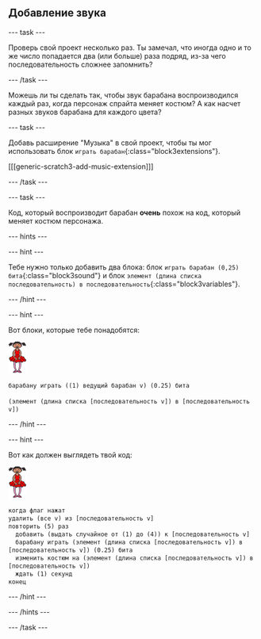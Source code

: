 ## Добавление звука

\--- task \---

Проверь свой проект несколько раз. Ты замечал, что иногда одно и то же число попадается два (или больше) раза подряд, из-за чего последовательность сложнее запомнить?

\--- /task \---

Можешь ли ты сделать так, чтобы звук барабана воспроизводился каждый раз, когда персонаж спрайта меняет костюм? А как насчет разных звуков барабана для каждого цвета?

\--- task \---

Добавь расширение "Музыка" в свой проект, чтобы ты мог использовать блок `играть барабан`{:class="block3extensions"}.

[[[generic-scratch3-add-music-extension]]]

\--- /task \---

\--- task \---

Код, который воспроизводит барабан **очень** похож на код, который меняет костюм персонажа.

\--- hints \---

\--- hint \---

Тебе нужно только добавить два блока: блок `играть барабан (0,25) бита`{:class="block3sound"} и блок `элемент (длина списка последовательность) в последовательность`{:class="block3variables"}.

\--- /hint \---

\--- hint \---

Вот блоки, которые тебе понадобятся:

![балерина](images/ballerina.png)

```blocks3
барабану играть ((1) ведущий барабан v) (0.25) бита

(элемент (длина списка [последовательность v]) в [последовательность v])
```

\--- /hint \---

\--- hint \---

Вот как должен выглядеть твой код:

![балерина](images/ballerina.png)

```blocks3
когда флаг нажат
удалить (все v) из [последовательность v]
повторить (5) раз 
  добавить (выдать случайное от (1) до (4)) к [последовательность v]
  барабану играть (элемент (длина списка [последовательность v]) в [последовательность v]) (0.25) бита
  изменить костюм на (элемент (длина списка [последовательность v]) в [последовательность v])
  ждать (1) секунд
конец
```

\--- /hint \---

\--- /hints \---

\--- /task \---